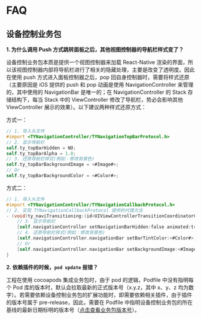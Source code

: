# FAQ

## 设备控制业务包

**1. 为什么调用 Push 方式跳转面板之后，其他视图控制器的导航栏样式变了？**

设备控制业务包本质是提供一个视图控制器来加载 React-Native 渲染的界面，所以该视图控制器内部将导航栏进行了相关的隐藏处理，主要是改变了透明度。因此在使用 push 方式进入面板控制器之后，pop 回自身控制器时，需要将样式还原（主要原因是 iOS 提供的 push 和 pop 动画是使用 NavigationController 来管理的，其中使用的 NavigationBar 是唯一的；在 NavigationController 的 Stack 存储结构下，每当 Stack 中的 ViewController 修改了导航栏，势必会影响其他 ViewController 展示的效果）。以下建议两种样式还原方式：

方式一：

```objective-c
// 1. 导入头文件
#import <TYNavigationController/TYNavigationTopBarProtocol.h>
// 2. 显示导航栏
self.ty_topBarHidden = NO;
self.ty_topBarAlpha = 1.0;
// 3. 还原导航栏样式(例如：修改背景色)
self.ty_topBarBackgroundImage = <#Image#>;
// Or
self.ty_topBarBackgroundColor = <#Color#>;
```

方式二：

```objective-c
// 1. 导入头文件
#import <TYNavigationController/TYNavigationCallbackProtocol.h>
// 2. 实现 TYNavigationCallbackProtocol 提供的代理方法
- (void)ty_naviTransitioning:(id<UIViewControllerTransitionCoordinatorContext>)context {
    // 3. 显示导航栏
    [self.navigationController setNavigationBarHidden:false animated:true];
    // 4. 还原导航栏样式(例如：修改背景色)
    [self.navigationController.navigationBar setBarTintColor:<#Color#>];
  	// Or
    [self.navigationController.navigationBar setBackgroundImage:<#Image#> forBarMetrics:UIBarMetricsDefault];
}
```

**2. 依赖插件的时候，`pod update` 报错？**

工程在使用 cocoapods 集成业务包时，由于 pod 的逻辑，Podfile 中没有指明每个 Pod 库的版本时，默认会拉取最新的正式版本号（x.y.z，其中 x、y、z 均为数字）。若需要依赖设备控制业务包的扩展功能时，即需要依赖相关插件，由于插件的版本号属于 pre-release，因此，需要在 Podfile 中指明设备控制业务包的所在基线的最新日期标明的版本号（[点击查看业务包版本号](../versions.md)）。